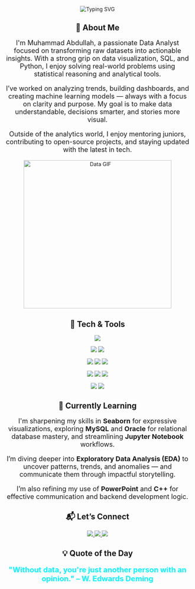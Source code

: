 <!-- Animated Intro -->
<p align="center">
  <img src="https://readme-typing-svg.demolab.com?font=Fira+Code&size=24&duration=2500&pause=1000&color=00F7FF&center=true&vCenter=true&width=600&lines=Hey+there!+I'm+Muhammad+Abdullah+Kidwai;A+Data+Analyst+%7C+ML+Explorer+%7C+Insight+Generator" alt="Typing SVG" />
</p>

<!-- About Me -->
<h2 align="center">📌 About Me</h2>

<p align="center" style="font-size: 18px;">
I'm Muhammad Abdullah, a passionate Data Analyst focused on transforming raw datasets into actionable insights. 
With a strong grip on data visualization, SQL, and Python, I enjoy solving real-world problems using statistical reasoning and analytical tools.
</p>

<p align="center" style="font-size: 18px;">
I’ve worked on analyzing trends, building dashboards, and creating machine learning models — always with a focus on clarity and purpose. 
My goal is to make data understandable, decisions smarter, and stories more visual.
</p>

<p align="center" style="font-size: 18px;">
Outside of the analytics world, I enjoy mentoring juniors, contributing to open-source projects, and staying updated with the latest in tech.
</p>

<!-- GIF -->
<p align="center">
  <img src="https://media.giphy.com/media/qgQUggAC3Pfv687qPC/giphy.gif" width="400" alt="Data GIF"/>
</p>

<!-- Tech & Tools -->
<h2 align="center">🧠 Tech & Tools</h2>

<p align="center">
  <img src="https://img.shields.io/badge/Python-3776AB?style=for-the-badge&logo=python&logoColor=white"/>
</p>
<p align="center">
  <img src="https://img.shields.io/badge/Numpy-013243?style=for-the-badge&logo=numpy&logoColor=white"/>
  <img src="https://img.shields.io/badge/Pandas-150458?style=for-the-badge&logo=pandas&logoColor=white"/>
</p>
<p align="center">
  <img src="https://img.shields.io/badge/Matplotlib-11557c?style=for-the-badge&logo=matplotlib&logoColor=white"/>
  <img src="https://img.shields.io/badge/Seaborn-0E4C92?style=for-the-badge&logoColor=white"/>
  <img src="https://img.shields.io/badge/EDA-4CAF50?style=for-the-badge&logoColor=white"/>
</p>
<p align="center">
  <img src="https://img.shields.io/badge/MySQL-00758F?style=for-the-badge&logo=mysql&logoColor=white"/>
  <img src="https://img.shields.io/badge/Oracle-F80000?style=for-the-badge&logo=oracle&logoColor=white"/>
  <img src="https://img.shields.io/badge/Jupyter-F37626?style=for-the-badge&logo=jupyter&logoColor=white"/>
</p>
<p align="center">
  <img src="https://img.shields.io/badge/PowerPoint-B7472A?style=for-the-badge&logo=microsoft-powerpoint&logoColor=white"/>
  <img src="https://img.shields.io/badge/C++-00599C?style=for-the-badge&logo=c%2B%2B&logoColor=white"/>
</p>

<!-- Currently Learning -->
<h2 align="center">🚧 Currently Learning</h2>

<p align="center" style="font-size: 18px;">
I'm sharpening my skills in <strong>Seaborn</strong> for expressive visualizations, exploring <strong>MySQL</strong> and <strong>Oracle</strong> for relational database mastery, and streamlining <strong>Jupyter Notebook</strong> workflows.
</p>

<p align="center" style="font-size: 18px;">
I’m diving deeper into <strong>Exploratory Data Analysis (EDA)</strong> to uncover patterns, trends, and anomalies — and communicate them through impactful storytelling.
</p>

<p align="center" style="font-size: 18px;">
I’m also refining my use of <strong>PowerPoint</strong> and <strong>C++</strong> for effective communication and backend development logic.
</p>

<!-- Let's Connect -->
<h2 align="center">📬 Let’s Connect</h2>

<p align="center">
  <a href="mailto:abdullahkidwai45@gmail.com">
    <img src="https://img.shields.io/badge/Gmail-D14836?style=for-the-badge&logo=gmail&logoColor=white"/>
  </a>
  <a href="https://www.linkedin.com/in/muhammad-abdullah-kidwai-8977462a4">
    <img src="https://img.shields.io/badge/LinkedIn-0077B5?style=for-the-badge&logo=linkedin&logoColor=white"/>
  </a>
  <a href="https://github.com/MuhammadAbdullahKidwai2005">
    <img src="https://img.shields.io/badge/GitHub-181717?style=for-the-badge&logo=github&logoColor=white"/>
  </a>
</p>

<!-- Quote -->
<h2 align="center">💡 Quote of the Day</h2>

<p align="center" style="font-size: 20px; font-weight: bold; color: #00f7ff;">
  "Without data, you're just another person with an opinion." – W. Edwards Deming
</p>
